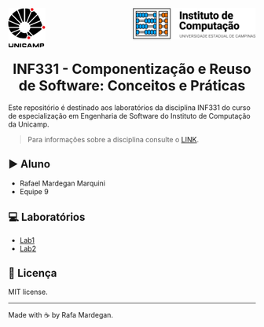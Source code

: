 <div id="header">
    <img src="img/unicamp.png" width=75px align="left" />
    <img src="img/ic.png" width=250px align="right" />
</div>
<br /><br /><br /><br />

<h1 align="center"> INF331 - Componentização e Reuso de Software: Conceitos e Práticas</h1>
Este repositório é destinado aos laboratórios da disciplina INF331 do curso de especialização em Engenharia de Software do Instituto de Computação da Unicamp.
<br />

> Para informações sobre a disciplina consulte o [LINK](https://ic.unicamp.br/wp-content/uploads/2019/10/INF-0331-Componentiza%C3%A7%C3%A3o-e-Reuso-de-Software-Conceitos-e-Pr%C3%A1ticas.pdf).


## :arrow_forward: Aluno
* Rafael Mardegan Marquini
* Equipe 9

## :computer: Laboratórios
* [Lab1](https://github.com/rmmarquini/engsoft-inf331-labs/tree/master/lab1)
* [Lab2](https://github.com/rmmarquini/engsoft-inf331-labs/tree/master/lab2)

## :memo: Licença
MIT license.

---
Made with :coffee: by Rafa Mardegan.



